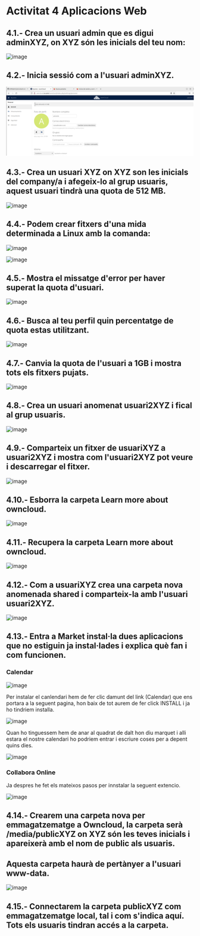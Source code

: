 # Activitat 4 Aplicacions Web

## 4.1.- Crea un usuari admin que es digui adminXYZ, on XYZ són les inicials del teu nom:

![image](https://user-images.githubusercontent.com/114423315/196237155-fad52497-e172-4557-9e93-779ce5b1a751.png)

## 4.2.- Inicia sessió com a l'usuari adminXYZ.

![alt text](Selecció_002.png)

## 4.3.- Crea un usuari XYZ on XYZ son les inicials del company/a i afegeix-lo al grup usuaris, aquest usuari tindrà una quota de 512 MB.

![image](https://user-images.githubusercontent.com/114423315/196238972-113de88b-f933-4215-a25c-2d5431d40d67.png)

## 4.4.- Podem crear fitxers d'una mida determinada a Linux amb la comanda:

![image](https://user-images.githubusercontent.com/114423315/196239479-16b2f1aa-998f-4682-bab9-a012e54244d8.png)

![image](https://user-images.githubusercontent.com/114423315/196239644-a0ac7308-eef6-4897-bd3a-a7b3d656f337.png)

## 4.5.- Mostra el missatge d'error per haver superat la quota d'usuari.

![image](https://user-images.githubusercontent.com/114423315/196240180-f3a87ab1-8a32-4376-98a2-6b57234a7478.png)

## 4.6.- Busca al teu perfil quin percentatge de quota estas utilitzant.

![image](https://user-images.githubusercontent.com/114423315/196240326-962c1dbe-5b9b-4ef0-a784-dee373ec5031.png)

## 4.7.- Canvia la quota de l'usuari a 1GB i mostra tots els fitxers pujats.

![image](https://user-images.githubusercontent.com/114423315/196240478-6fe43677-4686-4db9-8b3d-913a1b2dfba7.png)

## 4.8.- Crea un usuari anomenat usuari2XYZ i fical al grup usuaris.

![image](https://user-images.githubusercontent.com/114423315/196240736-5d7e168e-aff8-4e2d-9125-6d3dde965e2c.png)

## 4.9.- Comparteix un fitxer de usuariXYZ a usuari2XYZ i mostra com l'usuari2XYZ pot veure i descarregar el fitxer.

![image](https://user-images.githubusercontent.com/114423315/196242647-e148e685-1131-4740-975a-f23d836deae7.png)

## 4.10.- Esborra la carpeta Learn more about owncloud.

![image](https://user-images.githubusercontent.com/114423315/196242823-b46d9063-82da-4180-b653-31b4b6b83e15.png)

## 4.11.- Recupera la carpeta Learn more about owncloud.

![image](https://user-images.githubusercontent.com/114423315/196242968-cb54ed9c-26d5-409c-87b1-85ccfa1f0482.png)

## 4.12.- Com a usuariXYZ crea una carpeta nova anomenada shared i comparteix-la amb l'usuari usuari2XYZ.

![image](https://user-images.githubusercontent.com/114423315/196243268-6d3fb9cc-892d-42a2-af61-64bcddc68c47.png)

## 4.13.- Entra a Market instal·la dues aplicacions que no estiguin ja instal·lades i explica què fan i com funcionen.

### Calendar

![image](https://user-images.githubusercontent.com/114423315/196414427-07a64079-9e00-4164-9e71-90bef98b4db5.png)

Per instalar el canlendari hem de fer clic damunt del link (Calendar) que ens portara a la seguent pagina, hon baix de tot aurem de fer click INSTALL i ja ho tindriem installa.

![image](https://user-images.githubusercontent.com/114423315/196415924-2adef991-8ea1-452f-a6b7-215ffa083e9f.png)

Quan ho tinguessem hem de anar al quadrat de dalt hon diu marquet i alli estara el nostre calendari ho podriem entrar i escriure coses per a depent quins dies.

![image](https://user-images.githubusercontent.com/114423315/196415621-10e0e801-743e-433d-bf37-35e2810ccacc.png)

### Collabora Online

Ja despres he fet els mateixos pasos per innstalar la seguent extencio.

![image](https://user-images.githubusercontent.com/114423315/196416288-4b8d7657-82c8-40df-bef4-a5a40a26addc.png)

## 4.14.- Crearem una carpeta nova per emmagatzematge a Owncloud, la carpeta serà /media/publicXYZ on XYZ són les teves inicials i apareixerà amb el nom de public als usuaris.

## Aquesta carpeta haurà de pertànyer a l'usuari www-data.

![image](https://user-images.githubusercontent.com/114423315/197568860-793f411d-111e-4c97-ac99-2daf11248c43.png)
 
## 4.15.- Connectarem la carpeta publicXYZ com emmagatzematge local, tal i com s'indica aquí. Tots els usuaris tindran accés a la carpeta.

